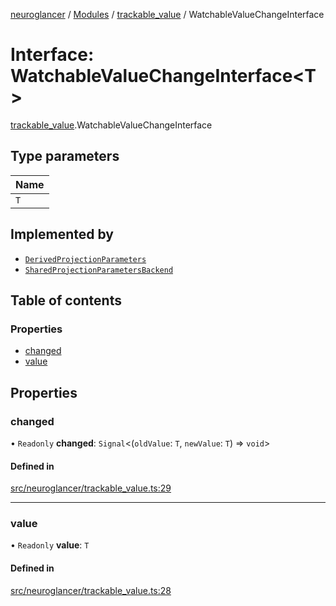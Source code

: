 [neuroglancer](../README.md) / [Modules](../modules.md) / [trackable\_value](../modules/trackable_value.md) / WatchableValueChangeInterface

# Interface: WatchableValueChangeInterface<T\>

[trackable_value](../modules/trackable_value.md).WatchableValueChangeInterface

## Type parameters

| Name |
| :------ |
| `T` |

## Implemented by

- [`DerivedProjectionParameters`](../classes/renderlayer.DerivedProjectionParameters.md)
- [`SharedProjectionParametersBackend`](../classes/render_layer_backend.SharedProjectionParametersBackend.md)

## Table of contents

### Properties

- [changed](trackable_value.WatchableValueChangeInterface.md#changed)
- [value](trackable_value.WatchableValueChangeInterface.md#value)

## Properties

### changed

• `Readonly` **changed**: `Signal`<(`oldValue`: `T`, `newValue`: `T`) => `void`\>

#### Defined in

[src/neuroglancer/trackable_value.ts:29](https://github.com/ActiveBrainAtlas2/neuroglancer/blob/285e65d7/src/neuroglancer/trackable_value.ts#L29)

___

### value

• `Readonly` **value**: `T`

#### Defined in

[src/neuroglancer/trackable_value.ts:28](https://github.com/ActiveBrainAtlas2/neuroglancer/blob/285e65d7/src/neuroglancer/trackable_value.ts#L28)
